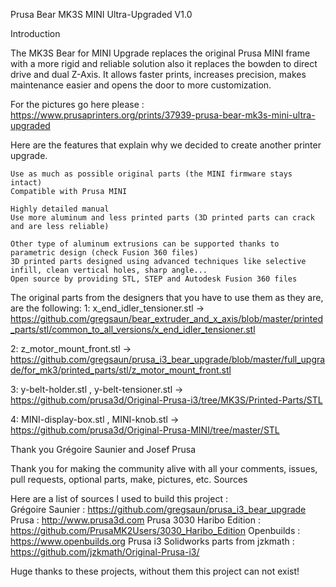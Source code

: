 Prusa Bear MK3S MINI Ultra-Upgraded V1.0

Introduction

The MK3S Bear for MINI Upgrade replaces the original Prusa MINI frame with a more rigid and reliable solution also it replaces the bowden to direct drive and dual Z-Axis. It allows faster prints, increases precision, makes maintenance easier and opens the door to more customization.

For the pictures go here please : 
https://www.prusaprinters.org/prints/37939-prusa-bear-mk3s-mini-ultra-upgraded

Here are the features that explain why we decided to create another printer upgrade.

    Use as much as possible original parts (the MINI firmware stays intact)
    Compatible with Prusa MINI
    
    Highly detailed manual
    Use more aluminum and less printed parts (3D printed parts can crack and are less reliable)
   
    Other type of aluminum extrusions can be supported thanks to parametric design (check Fusion 360 files)
    3D printed parts designed using advanced techniques like selective infill, clean vertical holes, sharp angle...
    Open source by providing STL, STEP and Autodesk Fusion 360 files

 
The original parts from the designers that you have to use them as they are, are the following:
   1: x_end_idler_tensioner.stl -> https://github.com/gregsaun/bear_extruder_and_x_axis/blob/master/printed_parts/stl/common_to_all_versions/x_end_idler_tensioner.stl
    
   2: z_motor_mount_front.stl -> https://github.com/gregsaun/prusa_i3_bear_upgrade/blob/master/full_upgrade/for_mk3/printed_parts/stl/z_motor_mount_front.stl
    
   3: y-belt-holder.stl , y-belt-tensioner.stl -> https://github.com/prusa3d/Original-Prusa-i3/tree/MK3S/Printed-Parts/STL
    
   4: MINI-display-box.stl , MINI-knob.stl -> https://github.com/prusa3d/Original-Prusa-MINI/tree/master/STL



Thank you Grégoire Saunier and Josef Prusa

Thank you for making the community alive with all your comments, issues, pull requests, optional parts, make, pictures, etc.
Sources

Here are a list of sources I used to build this project :
    </br>
    Grégoire Saunier : https://github.com/gregsaun/prusa_i3_bear_upgrade
    Prusa : http://www.prusa3d.com
    Prusa 3030 Haribo Edition : https://github.com/PrusaMK2Users/3030_Haribo_Edition
    Openbuilds : https://www.openbuilds.org
    Prusa i3 Solidworks parts from jzkmath : https://github.com/jzkmath/Original-Prusa-i3/

Huge thanks to these projects, without them this project can not exist!
